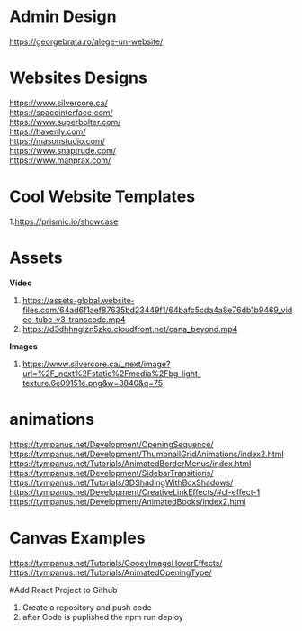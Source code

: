 # Admin Design
https://georgebrata.ro/alege-un-website/

# Websites Designs

https://www.silvercore.ca/<br>
https://spaceinterface.com/<br>
https://www.superbolter.com/<br>
https://havenly.com/<br>
https://masonstudio.com/<br>
https://www.snaptrude.com/<br>
https://www.manprax.com/

# Cool Website Templates

1.https://prismic.io/showcase

# Assets

<b>Video</b>
  1. https://assets-global.website-files.com/64ad6f1aef87635bd23449f1/64bafc5cda4a8e76db1b9469_video-tube-v3-transcode.mp4
  2. https://d3dhhnglzn5zko.cloudfront.net/cana_beyond.mp4

<b>Images</b>

1. https://www.silvercore.ca/_next/image?url=%2F_next%2Fstatic%2Fmedia%2Fbg-light-texture.6e09151e.png&w=3840&q=75

# animations

https://tympanus.net/Development/OpeningSequence/<br>
https://tympanus.net/Development/ThumbnailGridAnimations/index2.html<br>
https://tympanus.net/Tutorials/AnimatedBorderMenus/index.html<br>
https://tympanus.net/Development/SidebarTransitions/<br>
https://tympanus.net/Tutorials/3DShadingWithBoxShadows/<br>
https://tympanus.net/Development/CreativeLinkEffects/#cl-effect-1<br>
https://tympanus.net/Development/AnimatedBooks/index2.html<br>

# Canvas Examples

https://tympanus.net/Tutorials/GooeyImageHoverEffects/<br>
https://tympanus.net/Tutorials/AnimatedOpeningType/<br>

#Add React Project to Github

1. Create a repository and push code
2. after Code is puplished the npm run deploy
